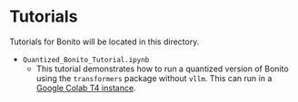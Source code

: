 # Tutorials

Tutorials for Bonito will be located in this directory.

 - `Quantized_Bonito_Tutorial.ipynb`
    - This tutorial demonstrates how to run a quantized version of Bonito using the `transformers` package without `vllm`.
      This can run in a [Google Colab T4 instance](https://colab.research.google.com/drive/1tfAqUsFaLWLyzhnd1smLMGcDXSzOwp9r?usp=sharing).
